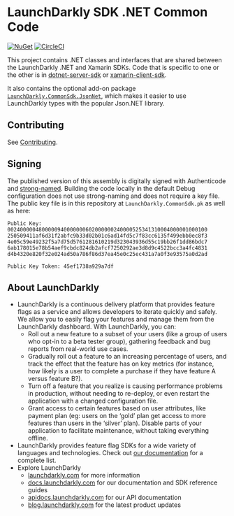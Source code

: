 # LaunchDarkly SDK .NET Common Code

[![NuGet](https://img.shields.io/nuget/v/LaunchDarkly.CommonSdk.svg?style=flat-square)](https://www.nuget.org/packages/LaunchDarkly.CommonSdk/)
[![CircleCI](https://circleci.com/gh/launchdarkly/dotnet-sdk-common.svg?style=shield)](https://circleci.com/gh/launchdarkly/dotnet-sdk-common)

This project contains .NET classes and interfaces that are shared between the LaunchDarkly .NET and Xamarin SDKs. Code that is specific to one or the other is in [dotnet-server-sdk](https://github.com/launchdarkly/dotnet-server-sdk) or [xamarin-client-sdk](https://github.com/launchdarkly/xamarin-client-sdk).

It also contains the optional add-on package [`LaunchDarkly.CommonSdk.JsonNet`](./src/LaunchDarkly.CommonSdk.JsonNet/README.md), which makes it easier to use LaunchDarkly types with the popular Json.NET library.

## Contributing

See [Contributing](./CONTRIBUTING.md).

## Signing

The published version of this assembly is digitally signed with Authenticode and [strong-named](https://docs.microsoft.com/en-us/dotnet/framework/app-domains/strong-named-assemblies). Building the code locally in the default Debug configuration does not use strong-naming and does not require a key file. The public key file is in this repository at `LaunchDarkly.CommonSdk.pk` as well as here:

```
Public Key:
0024000004800000940000000602000000240000525341310004000001000100
250509411af6d31f2abfc9b33d02b01c6ad14fd5c7f83cc6135f499ebb0ec8f3
4e05c59e49232f5a7d75d5761281610219d323043936d55c19bb26f1dd86bdc7
6ab178015e78b54aef9cbdc824db2afcf7250292ae3d8d9c4522bcc3a4fc4831
d4b4320e820f32e024ad50a786f86d37ea45e0c25ec431a7a0f3e93575a0d2ad

Public Key Token: 45ef1738a929a7df
```

## About LaunchDarkly

* LaunchDarkly is a continuous delivery platform that provides feature flags as a service and allows developers to iterate quickly and safely. We allow you to easily flag your features and manage them from the LaunchDarkly dashboard.  With LaunchDarkly, you can:
    * Roll out a new feature to a subset of your users (like a group of users who opt-in to a beta tester group), gathering feedback and bug reports from real-world use cases.
    * Gradually roll out a feature to an increasing percentage of users, and track the effect that the feature has on key metrics (for instance, how likely is a user to complete a purchase if they have feature A versus feature B?).
    * Turn off a feature that you realize is causing performance problems in production, without needing to re-deploy, or even restart the application with a changed configuration file.
    * Grant access to certain features based on user attributes, like payment plan (eg: users on the ‘gold’ plan get access to more features than users in the ‘silver’ plan). Disable parts of your application to facilitate maintenance, without taking everything offline.
* LaunchDarkly provides feature flag SDKs for a wide variety of languages and technologies. Check out [our documentation](https://docs.launchdarkly.com/sdk) for a complete list.
* Explore LaunchDarkly
    * [launchdarkly.com](https://www.launchdarkly.com/ "LaunchDarkly Main Website") for more information
    * [docs.launchdarkly.com](https://docs.launchdarkly.com/  "LaunchDarkly Documentation") for our documentation and SDK reference guides
    * [apidocs.launchdarkly.com](https://apidocs.launchdarkly.com/  "LaunchDarkly API Documentation") for our API documentation
    * [blog.launchdarkly.com](https://blog.launchdarkly.com/  "LaunchDarkly Blog Documentation") for the latest product updates
